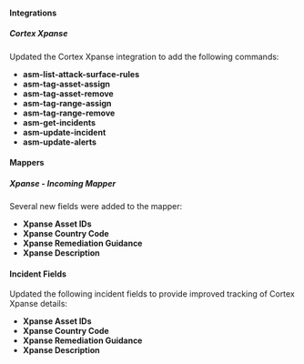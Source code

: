 
#### Integrations
##### Cortex Xpanse
Updated the Cortex Xpanse integration to add the following commands:
- **asm-list-attack-surface-rules**
- **asm-tag-asset-assign**
- **asm-tag-asset-remove**
- **asm-tag-range-assign**
- **asm-tag-range-remove**
- **asm-get-incidents**
- **asm-update-incident**
- **asm-update-alerts**

#### Mappers
##### Xpanse - Incoming Mapper
Several new fields were added to the mapper:
- **Xpanse Asset IDs**
- **Xpanse Country Code**
- **Xpanse Remediation Guidance**
- **Xpanse Description**

#### Incident Fields
Updated the following incident fields to provide improved tracking of Cortex Xpanse details:
- **Xpanse Asset IDs**
- **Xpanse Country Code**
- **Xpanse Remediation Guidance**
- **Xpanse Description**
